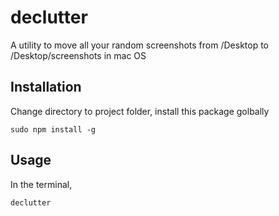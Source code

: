 # declutter

A utility to move all your random screenshots from /Desktop to /Desktop/screenshots in mac OS

## Installation

Change directory to project folder, install this package golbally

```
sudo npm install -g
```

## Usage

In the terminal,

```
declutter
```
